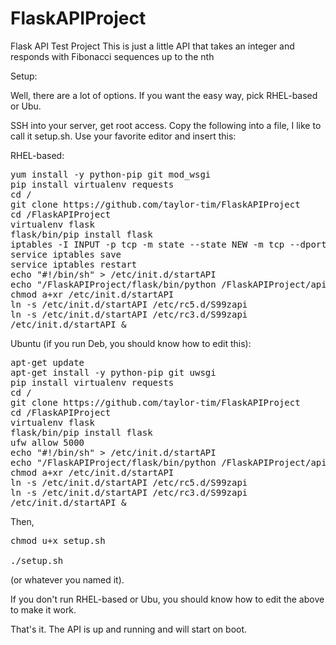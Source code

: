 FlaskAPIProject
===============

Flask API Test Project
This is just a little API that takes an integer and responds with Fibonacci sequences up to the nth

Setup:

Well, there are a lot of options. If you want the easy way, pick RHEL-based or Ubu.

SSH into your server, get root access. Copy the following into a file, I like to call it setup.sh. Use your favorite editor and insert this:

RHEL-based:
<pre>
yum install -y python-pip git mod_wsgi
pip install virtualenv requests
cd /
git clone https://github.com/taylor-tim/FlaskAPIProject
cd /FlaskAPIProject
virtualenv flask
flask/bin/pip install flask
iptables -I INPUT -p tcp -m state --state NEW -m tcp --dport 5000 -j ACCEPT
service iptables save
service iptables restart
echo "#!/bin/sh" > /etc/init.d/startAPI
echo "/FlaskAPIProject/flask/bin/python /FlaskAPIProject/api.py" >> /etc/init.d/startAPI
chmod a+xr /etc/init.d/startAPI
ln -s /etc/init.d/startAPI /etc/rc5.d/S99zapi
ln -s /etc/init.d/startAPI /etc/rc3.d/S99zapi
/etc/init.d/startAPI &
</pre>

Ubuntu (if you run Deb, you should know how to edit this):
<pre>
apt-get update
apt-get install -y python-pip git uwsgi
pip install virtualenv requests
cd /
git clone https://github.com/taylor-tim/FlaskAPIProject
cd /FlaskAPIProject
virtualenv flask
flask/bin/pip install flask
ufw allow 5000
echo "#!/bin/sh" > /etc/init.d/startAPI
echo "/FlaskAPIProject/flask/bin/python /FlaskAPIProject/api.py" >> /etc/init.d/startAPI
chmod a+xr /etc/init.d/startAPI
ln -s /etc/init.d/startAPI /etc/rc5.d/S99zapi
ln -s /etc/init.d/startAPI /etc/rc3.d/S99zapi
/etc/init.d/startAPI &
</pre>
Then,
<pre>
chmod u+x setup.sh

./setup.sh
</pre>
(or whatever you named it).

If you don't run RHEL-based or Ubu, you should know how to edit the above to make it work.

That's it. The API is up and running and will start on boot. 
